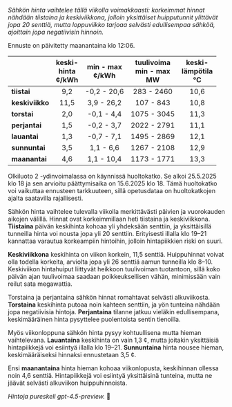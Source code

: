 *Sähkön hinta vaihtelee tällä viikolla voimakkaasti: korkeimmat hinnat nähdään tiistaina ja keskiviikkona, jolloin yksittäiset huipputunnit ylittävät jopa 20 senttiä, mutta loppuviikko tarjoaa selvästi edullisempaa sähköä, ajoittain jopa negatiivisin hinnoin.*

Ennuste on päivitetty maanantaina klo 12:06.

|              | keski-<br>hinta<br>¢/kWh | min - max<br>¢/kWh | tuulivoima<br>min - max<br>MW | keski-<br>lämpötila<br>°C |
|:-------------|:----------------:|:----------------:|:-------------:|:-------------:|
| **tiistai**      |        9,2       |    -0,2 - 20,6    |       283 - 2460      |       10,6      |
| **keskiviikko**  |       11,5       |     3,9 - 26,2    |       107 - 843       |       10,8      |
| **torstai**      |        2,0       |    -0,1 - 4,4     |      1075 - 3045      |       11,3      |
| **perjantai**    |        1,5       |    -0,2 - 3,7     |      2022 - 2791      |       11,1      |
| **lauantai**     |        1,3       |    -0,7 - 7,1     |      1495 - 2869      |       12,1      |
| **sunnuntai**    |        3,5       |     1,1 - 6,6     |      1267 - 2108      |       12,9      |
| **maanantai**    |        4,6       |     1,1 - 10,4    |      1173 - 1771      |       13,3      |

Olkiluoto 2 -ydinvoimalassa on käynnissä huoltokatko. Se alkoi 25.5.2025 klo 18 ja sen arvioitu päättymisaika on 15.6.2025 klo 18. Tämä huoltokatko voi vaikuttaa ennusteen tarkkuuteen, sillä opetusdataa on huoltokatkojen ajalta saatavilla rajallisesti.

Sähkön hinta vaihtelee tulevalla viikolla merkittävästi päivien ja vuorokauden aikojen välillä. Hinnat ovat korkeimmillaan heti tiistaina ja keskiviikkona. **Tiistaina** päivän keskihinta kohoaa yli yhdeksään senttiin, ja yksittäisillä tunneilla hinta voi nousta jopa yli 20 senttiin. Erityisesti illalla klo 19–21 kannattaa varautua korkeampiin hintoihin, jolloin hintapiikkien riski on suuri.

**Keskiviikkona** keskihinta on viikon korkein, 11,5 senttiä. Huippuhinnat voivat olla todella korkeita, arviolta jopa yli 26 senttiä aamun tunneilla klo 8–10. Keskiviikon hintahuiput liittyvät heikkoon tuulivoiman tuotantoon, sillä koko päivän ajan tuulivoimaa saadaan poikkeuksellisen vähän, minimissään vain reilut sata megawattia.

Torstaina ja perjantaina sähkön hinnat romahtavat selvästi alkuviikosta. **Torstaina** keskihinta putoaa noin kahteen senttiin, ja yön tunteina nähdään jopa negatiivisia hintoja. **Perjantaina** tilanne jatkuu vieläkin edullisempana, keskimääräinen hinta pysyttelee puolentoista sentin tienoilla.

Myös viikonloppuna sähkön hinta pysyy kohtuullisena mutta hieman vaihtelevana. **Lauantaina** keskihinta on vain 1,3 ¢, mutta joitakin yksittäisiä hintapiikkejä voi esiintyä illalla klo 19–21. **Sunnuntaina** hinta nousee hieman, keskimääräiseksi hinnaksi ennustetaan 3,5 ¢.

Ensi **maanantaina** hinta hieman kohoaa viikonlopusta, keskihinnan ollessa noin 4,6 senttiä. Hintapiikkejä voi esiintyä yksittäisinä tunteina, mutta ne jäävät selvästi alkuviikon huippuhinnoista.

*Hintoja pureskeli gpt-4.5-preview.* 🔌

